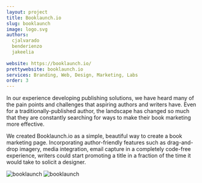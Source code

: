 ```yaml
---
layout: project
title: Booklaunch.io
slug: booklaunch
image: logo.svg
authors: 
  cjalvarado
  benderienzo
  jakeelia
  
website: https://booklaunch.io/
prettywebsite: booklaunch.io
services: Branding, Web, Design, Marketing, Labs
order: 3
---
```


In our experience developing publishing solutions, we have heard many of the pain points and challenges that aspiring authors and writers have. Even for a traditionally-published author, the landscape has changed so much that they are constantly searching for ways to make their book marketing more effective.

We created Booklaunch.io as a simple, beautiful way to create a book marketing page. Incorporating author-friendly features such as drag-and-drop imagery, media integration, email capture in a completely code-free experience, writers could start promoting a title in a fraction of the time it would take to solicit a designer.

![booklaunch](/images/client-assets/{{page.slug}}/01.jpg)
![booklaunch](/images/client-assets/{{page.slug}}/02.jpg)